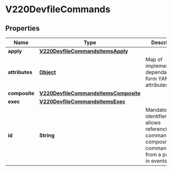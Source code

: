 

# V220DevfileCommands

## Properties

Name | Type | Description | Notes
------------ | ------------- | ------------- | -------------
**apply** | [**V220DevfileCommandsItemsApply**](V220DevfileCommandsItemsApply.md) |  |  [optional]
**attributes** | [**Object**](.md) | Map of implementation-dependant free-form YAML attributes. |  [optional]
**composite** | [**V220DevfileCommandsItemsComposite**](V220DevfileCommandsItemsComposite.md) |  |  [optional]
**exec** | [**V220DevfileCommandsItemsExec**](V220DevfileCommandsItemsExec.md) |  |  [optional]
**id** | **String** | Mandatory identifier that allows referencing this command in composite commands, from a parent, or in events. | 




